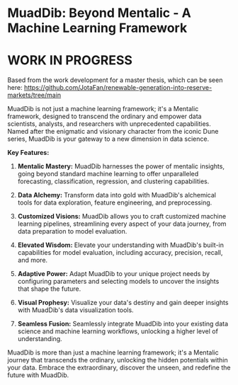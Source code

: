 # MuadDib: Beyond Mentalic - A Machine Learning Framework

# WORK IN PROGRESS
Based from the work development for a master thesis, which can be seen here: https://github.com/JotaFan/renewable-generation-into-reserve-markets/tree/main



MuadDib is not just a machine learning framework; it's a Mentalic framework, designed to transcend the ordinary and empower data scientists, analysts, and researchers with unprecedented capabilities. Named after the enigmatic and visionary character from the iconic Dune series, MuadDib is your gateway to a new dimension in data science.

**Key Features:**

1. **Mentalic Mastery:** MuadDib harnesses the power of mentalic insights, going beyond standard machine learning to offer unparalleled forecasting, classification, regression, and clustering capabilities.

2. **Data Alchemy:** Transform data into gold with MuadDib's alchemical tools for data exploration, feature engineering, and preprocessing.

3. **Customized Visions:** MuadDib allows you to craft customized machine learning pipelines, streamlining every aspect of your data journey, from data preparation to model evaluation.

4. **Elevated Wisdom:** Elevate your understanding with MuadDib's built-in capabilities for model evaluation, including accuracy, precision, recall, and more.

5. **Adaptive Power:** Adapt MuadDib to your unique project needs by configuring parameters and selecting models to uncover the insights that shape the future.

6. **Visual Prophesy:** Visualize your data's destiny and gain deeper insights with MuadDib's data visualization tools.

7. **Seamless Fusion:** Seamlessly integrate MuadDib into your existing data science and machine learning workflows, unlocking a higher level of understanding.

MuadDib is more than just a machine learning framework; it's a Mentalic journey that transcends the ordinary, unlocking the hidden potentials within your data. Embrace the extraordinary, discover the unseen, and redefine the future with MuadDib.
